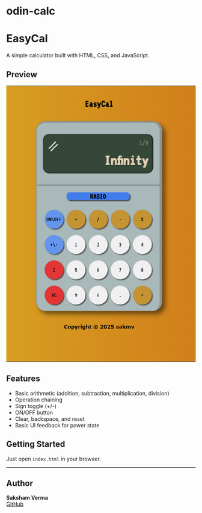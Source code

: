 # odin-calc
# EasyCal

A simple calculator built with HTML, CSS, and JavaScript.

## Preview

![Screenshot](./images/Screenshot%202025-05-26%20023246.png)

## Features

- Basic arithmetic (addition, subtraction, multiplication, division)
- Operation chaining  
- Sign toggle (+/-)  
- ON/OFF button  
- Clear, backspace, and reset  
- Basic UI feedback for power state  

## Getting Started

Just open `index.html` in your browser.

---

## Author

**Saksham Verma**  
[GitHub](https://github.com/sakmv)



